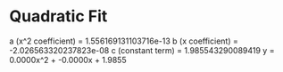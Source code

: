 
# Quadratic Fit

a (x^2 coefficient) = 1.556169131103716e-13
b (x coefficient) = -2.026563320237823e-08
c (constant term) = 1.985543290089419
y = 0.0000x^2 + -0.0000x + 1.9855

